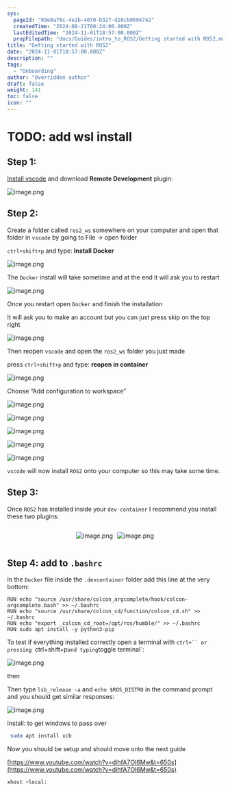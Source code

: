 ```yaml
---
sys:
  pageId: "89e0a78c-4e2b-4070-b327-d28cb0694742"
  createdTime: "2024-08-21T00:24:00.000Z"
  lastEditedTime: "2024-11-01T18:57:00.000Z"
  propFilepath: "docs/Guides/intro_to_ROS2/Getting started with ROS2.md"
title: "Getting started with ROS2"
date: "2024-11-01T18:57:00.000Z"
description: ""
tags:
  - "Onboarding"
author: "Overridden author"
draft: false
weight: 141
toc: false
icon: ""
---
```


# TODO: add wsl install

## Step 1:

[Install vscode](https://code.visualstudio.com/download) and download **Remote Development** plugin:

![image.png](https://prod-files-secure.s3.us-west-2.amazonaws.com/d518164a-d88e-44d1-a4ee-3adb3bd8bce0/efb52993-1881-4a40-b95e-6f020334f022/image.png?X-Amz-Algorithm=AWS4-HMAC-SHA256&X-Amz-Content-Sha256=UNSIGNED-PAYLOAD&X-Amz-Credential=ASIAZI2LB466QZYLTMWU%2F20250226%2Fus-west-2%2Fs3%2Faws4_request&X-Amz-Date=20250226T181107Z&X-Amz-Expires=3600&X-Amz-Security-Token=IQoJb3JpZ2luX2VjECoaCXVzLXdlc3QtMiJGMEQCIE21vU%2FJEdCBcm0GJ3RxT8c1qBy290oGOG7FQXMMVfkxAiAilYOdRikrMI4x60DWd1EQtSyACMLwrgF2qYUcfhTnsir%2FAwhjEAAaDDYzNzQyMzE4MzgwNSIMblIG3U5xF38hIuBzKtwD99lHIBChHEWEVN8WtqSnnd7IIxnd7TXz9CR8L513Lde2776baARZaYHik8PBjovDWiPdOkSwcc0Zyh1lcqXMyrj0b8KMWslln6Y9JM%2BBchjsJaYvUktPFJ3UMszQW7AghJwtElq0qiLLMcD8o0MEZtFQp6q%2BRchYQ0N0f35UNs4bDC2WcY5pZ1twZpQXTmZGHBJq95GiC5Vl1MFo8rlN4OuhW7iRiGaooZnTIjcQktZT6muvzYWX1Q4AwDaFPdiQwCQ2LQ7lajUV8YIbSgPfxoBvZ%2BsqzoXCo6pNSz0wswMIM1D2kjDr6iwi%2Bajie4JZfkm03scqgLf7vbC5BLsyUD09uwtwQOn6XTGTkBeLXOQZzYzcmxxznAEwmWyUjh9iQOGpt6a64fxdK1iIbU7ruqW%2FMitFKu2y3KzvhoNwA9HO%2FOY4nU5VC8MGlezKDeUcjNK%2BFaYFw2Gg79%2FEcZwd7RzzMWdNjZECDFk7k%2F7%2BMnCb6bPeRvgbeYkB3tyFkcLhfYWGDMfW1niuU1Fz1NH5Jf8CIyn%2BAu87QfTBHmzq2RZg6bnPJnTjkz%2B5aRpUApqacH83RjgPVrCNjKIFWGwy2AuLGyTiupqiKaJn71YgqGh9B4gqk%2F5rbOJ6sNEw4qb9vQY6pgGUqLuBMS0x%2FJs8d76ehK6gvbyq5njOMBB0dTsCHxsL5gJhBFR4QPvNsIuexpzq5IwQUJbkirLSfZvzP8mWxVvbgSTnxCy%2FXODO1wYwcMvkmDqgXRJjXbWt3Ns4TtiyoojRqqGqaKS%2FSl%2BBdrDDBtUVGLTezD8Ewi62hJDASrb3eoSa2HqZQ5donV93RcdPjtRxw5lLoyCpQVvs%2BTcfyiaif6kjwtCq&X-Amz-Signature=779311ea83433c386e51df58569a5cf3db2fda68225b733ef167fd1b479b50a3&X-Amz-SignedHeaders=host&x-id=GetObject)

## Step 2:

Create a folder called `ros2_ws` somewhere on your computer and open that folder in `vscode` by going to File → open folder 

`ctrl+shift+p` and type: **Install Docker**

![image.png](https://prod-files-secure.s3.us-west-2.amazonaws.com/d518164a-d88e-44d1-a4ee-3adb3bd8bce0/2269dc0e-1cd5-47ff-bceb-c04ad9b2eab0/image.png?X-Amz-Algorithm=AWS4-HMAC-SHA256&X-Amz-Content-Sha256=UNSIGNED-PAYLOAD&X-Amz-Credential=ASIAZI2LB466QZYLTMWU%2F20250226%2Fus-west-2%2Fs3%2Faws4_request&X-Amz-Date=20250226T181107Z&X-Amz-Expires=3600&X-Amz-Security-Token=IQoJb3JpZ2luX2VjECoaCXVzLXdlc3QtMiJGMEQCIE21vU%2FJEdCBcm0GJ3RxT8c1qBy290oGOG7FQXMMVfkxAiAilYOdRikrMI4x60DWd1EQtSyACMLwrgF2qYUcfhTnsir%2FAwhjEAAaDDYzNzQyMzE4MzgwNSIMblIG3U5xF38hIuBzKtwD99lHIBChHEWEVN8WtqSnnd7IIxnd7TXz9CR8L513Lde2776baARZaYHik8PBjovDWiPdOkSwcc0Zyh1lcqXMyrj0b8KMWslln6Y9JM%2BBchjsJaYvUktPFJ3UMszQW7AghJwtElq0qiLLMcD8o0MEZtFQp6q%2BRchYQ0N0f35UNs4bDC2WcY5pZ1twZpQXTmZGHBJq95GiC5Vl1MFo8rlN4OuhW7iRiGaooZnTIjcQktZT6muvzYWX1Q4AwDaFPdiQwCQ2LQ7lajUV8YIbSgPfxoBvZ%2BsqzoXCo6pNSz0wswMIM1D2kjDr6iwi%2Bajie4JZfkm03scqgLf7vbC5BLsyUD09uwtwQOn6XTGTkBeLXOQZzYzcmxxznAEwmWyUjh9iQOGpt6a64fxdK1iIbU7ruqW%2FMitFKu2y3KzvhoNwA9HO%2FOY4nU5VC8MGlezKDeUcjNK%2BFaYFw2Gg79%2FEcZwd7RzzMWdNjZECDFk7k%2F7%2BMnCb6bPeRvgbeYkB3tyFkcLhfYWGDMfW1niuU1Fz1NH5Jf8CIyn%2BAu87QfTBHmzq2RZg6bnPJnTjkz%2B5aRpUApqacH83RjgPVrCNjKIFWGwy2AuLGyTiupqiKaJn71YgqGh9B4gqk%2F5rbOJ6sNEw4qb9vQY6pgGUqLuBMS0x%2FJs8d76ehK6gvbyq5njOMBB0dTsCHxsL5gJhBFR4QPvNsIuexpzq5IwQUJbkirLSfZvzP8mWxVvbgSTnxCy%2FXODO1wYwcMvkmDqgXRJjXbWt3Ns4TtiyoojRqqGqaKS%2FSl%2BBdrDDBtUVGLTezD8Ewi62hJDASrb3eoSa2HqZQ5donV93RcdPjtRxw5lLoyCpQVvs%2BTcfyiaif6kjwtCq&X-Amz-Signature=7a4eac6ea9ada16790c6f42825e73c1089e26795f1694d088affbe676d4a5019&X-Amz-SignedHeaders=host&x-id=GetObject)

The `Docker` install will take sometime and at the end it will ask you to restart

![image.png](https://prod-files-secure.s3.us-west-2.amazonaws.com/d518164a-d88e-44d1-a4ee-3adb3bd8bce0/ed233f78-be33-4b1f-b89c-9c346c0e961e/image.png?X-Amz-Algorithm=AWS4-HMAC-SHA256&X-Amz-Content-Sha256=UNSIGNED-PAYLOAD&X-Amz-Credential=ASIAZI2LB466QZYLTMWU%2F20250226%2Fus-west-2%2Fs3%2Faws4_request&X-Amz-Date=20250226T181107Z&X-Amz-Expires=3600&X-Amz-Security-Token=IQoJb3JpZ2luX2VjECoaCXVzLXdlc3QtMiJGMEQCIE21vU%2FJEdCBcm0GJ3RxT8c1qBy290oGOG7FQXMMVfkxAiAilYOdRikrMI4x60DWd1EQtSyACMLwrgF2qYUcfhTnsir%2FAwhjEAAaDDYzNzQyMzE4MzgwNSIMblIG3U5xF38hIuBzKtwD99lHIBChHEWEVN8WtqSnnd7IIxnd7TXz9CR8L513Lde2776baARZaYHik8PBjovDWiPdOkSwcc0Zyh1lcqXMyrj0b8KMWslln6Y9JM%2BBchjsJaYvUktPFJ3UMszQW7AghJwtElq0qiLLMcD8o0MEZtFQp6q%2BRchYQ0N0f35UNs4bDC2WcY5pZ1twZpQXTmZGHBJq95GiC5Vl1MFo8rlN4OuhW7iRiGaooZnTIjcQktZT6muvzYWX1Q4AwDaFPdiQwCQ2LQ7lajUV8YIbSgPfxoBvZ%2BsqzoXCo6pNSz0wswMIM1D2kjDr6iwi%2Bajie4JZfkm03scqgLf7vbC5BLsyUD09uwtwQOn6XTGTkBeLXOQZzYzcmxxznAEwmWyUjh9iQOGpt6a64fxdK1iIbU7ruqW%2FMitFKu2y3KzvhoNwA9HO%2FOY4nU5VC8MGlezKDeUcjNK%2BFaYFw2Gg79%2FEcZwd7RzzMWdNjZECDFk7k%2F7%2BMnCb6bPeRvgbeYkB3tyFkcLhfYWGDMfW1niuU1Fz1NH5Jf8CIyn%2BAu87QfTBHmzq2RZg6bnPJnTjkz%2B5aRpUApqacH83RjgPVrCNjKIFWGwy2AuLGyTiupqiKaJn71YgqGh9B4gqk%2F5rbOJ6sNEw4qb9vQY6pgGUqLuBMS0x%2FJs8d76ehK6gvbyq5njOMBB0dTsCHxsL5gJhBFR4QPvNsIuexpzq5IwQUJbkirLSfZvzP8mWxVvbgSTnxCy%2FXODO1wYwcMvkmDqgXRJjXbWt3Ns4TtiyoojRqqGqaKS%2FSl%2BBdrDDBtUVGLTezD8Ewi62hJDASrb3eoSa2HqZQ5donV93RcdPjtRxw5lLoyCpQVvs%2BTcfyiaif6kjwtCq&X-Amz-Signature=8f55cf3464d713523c56687fca1722b11f3793cd9cede7e4ca9d652ef6af789f&X-Amz-SignedHeaders=host&x-id=GetObject)

Once you restart open `Docker` and finish the installation

It will ask you to make an account but you can just press skip on the top right

![image.png](https://prod-files-secure.s3.us-west-2.amazonaws.com/d518164a-d88e-44d1-a4ee-3adb3bd8bce0/21010ad9-1659-4fd9-9f59-9932a09b2a3d/image.png?X-Amz-Algorithm=AWS4-HMAC-SHA256&X-Amz-Content-Sha256=UNSIGNED-PAYLOAD&X-Amz-Credential=ASIAZI2LB466QZYLTMWU%2F20250226%2Fus-west-2%2Fs3%2Faws4_request&X-Amz-Date=20250226T181107Z&X-Amz-Expires=3600&X-Amz-Security-Token=IQoJb3JpZ2luX2VjECoaCXVzLXdlc3QtMiJGMEQCIE21vU%2FJEdCBcm0GJ3RxT8c1qBy290oGOG7FQXMMVfkxAiAilYOdRikrMI4x60DWd1EQtSyACMLwrgF2qYUcfhTnsir%2FAwhjEAAaDDYzNzQyMzE4MzgwNSIMblIG3U5xF38hIuBzKtwD99lHIBChHEWEVN8WtqSnnd7IIxnd7TXz9CR8L513Lde2776baARZaYHik8PBjovDWiPdOkSwcc0Zyh1lcqXMyrj0b8KMWslln6Y9JM%2BBchjsJaYvUktPFJ3UMszQW7AghJwtElq0qiLLMcD8o0MEZtFQp6q%2BRchYQ0N0f35UNs4bDC2WcY5pZ1twZpQXTmZGHBJq95GiC5Vl1MFo8rlN4OuhW7iRiGaooZnTIjcQktZT6muvzYWX1Q4AwDaFPdiQwCQ2LQ7lajUV8YIbSgPfxoBvZ%2BsqzoXCo6pNSz0wswMIM1D2kjDr6iwi%2Bajie4JZfkm03scqgLf7vbC5BLsyUD09uwtwQOn6XTGTkBeLXOQZzYzcmxxznAEwmWyUjh9iQOGpt6a64fxdK1iIbU7ruqW%2FMitFKu2y3KzvhoNwA9HO%2FOY4nU5VC8MGlezKDeUcjNK%2BFaYFw2Gg79%2FEcZwd7RzzMWdNjZECDFk7k%2F7%2BMnCb6bPeRvgbeYkB3tyFkcLhfYWGDMfW1niuU1Fz1NH5Jf8CIyn%2BAu87QfTBHmzq2RZg6bnPJnTjkz%2B5aRpUApqacH83RjgPVrCNjKIFWGwy2AuLGyTiupqiKaJn71YgqGh9B4gqk%2F5rbOJ6sNEw4qb9vQY6pgGUqLuBMS0x%2FJs8d76ehK6gvbyq5njOMBB0dTsCHxsL5gJhBFR4QPvNsIuexpzq5IwQUJbkirLSfZvzP8mWxVvbgSTnxCy%2FXODO1wYwcMvkmDqgXRJjXbWt3Ns4TtiyoojRqqGqaKS%2FSl%2BBdrDDBtUVGLTezD8Ewi62hJDASrb3eoSa2HqZQ5donV93RcdPjtRxw5lLoyCpQVvs%2BTcfyiaif6kjwtCq&X-Amz-Signature=a145baf95ba50684866f417866f138a4a956cd4eca38e0d8da3bfb4979ee3657&X-Amz-SignedHeaders=host&x-id=GetObject)

Then reopen `vscode` and open the `ros2_ws` folder you just made

press `ctrl+shift+p` and type: **reopen in container**

![image.png](https://prod-files-secure.s3.us-west-2.amazonaws.com/d518164a-d88e-44d1-a4ee-3adb3bd8bce0/4e93b8c2-41ad-488c-8095-c74205196118/image.png?X-Amz-Algorithm=AWS4-HMAC-SHA256&X-Amz-Content-Sha256=UNSIGNED-PAYLOAD&X-Amz-Credential=ASIAZI2LB466QZYLTMWU%2F20250226%2Fus-west-2%2Fs3%2Faws4_request&X-Amz-Date=20250226T181107Z&X-Amz-Expires=3600&X-Amz-Security-Token=IQoJb3JpZ2luX2VjECoaCXVzLXdlc3QtMiJGMEQCIE21vU%2FJEdCBcm0GJ3RxT8c1qBy290oGOG7FQXMMVfkxAiAilYOdRikrMI4x60DWd1EQtSyACMLwrgF2qYUcfhTnsir%2FAwhjEAAaDDYzNzQyMzE4MzgwNSIMblIG3U5xF38hIuBzKtwD99lHIBChHEWEVN8WtqSnnd7IIxnd7TXz9CR8L513Lde2776baARZaYHik8PBjovDWiPdOkSwcc0Zyh1lcqXMyrj0b8KMWslln6Y9JM%2BBchjsJaYvUktPFJ3UMszQW7AghJwtElq0qiLLMcD8o0MEZtFQp6q%2BRchYQ0N0f35UNs4bDC2WcY5pZ1twZpQXTmZGHBJq95GiC5Vl1MFo8rlN4OuhW7iRiGaooZnTIjcQktZT6muvzYWX1Q4AwDaFPdiQwCQ2LQ7lajUV8YIbSgPfxoBvZ%2BsqzoXCo6pNSz0wswMIM1D2kjDr6iwi%2Bajie4JZfkm03scqgLf7vbC5BLsyUD09uwtwQOn6XTGTkBeLXOQZzYzcmxxznAEwmWyUjh9iQOGpt6a64fxdK1iIbU7ruqW%2FMitFKu2y3KzvhoNwA9HO%2FOY4nU5VC8MGlezKDeUcjNK%2BFaYFw2Gg79%2FEcZwd7RzzMWdNjZECDFk7k%2F7%2BMnCb6bPeRvgbeYkB3tyFkcLhfYWGDMfW1niuU1Fz1NH5Jf8CIyn%2BAu87QfTBHmzq2RZg6bnPJnTjkz%2B5aRpUApqacH83RjgPVrCNjKIFWGwy2AuLGyTiupqiKaJn71YgqGh9B4gqk%2F5rbOJ6sNEw4qb9vQY6pgGUqLuBMS0x%2FJs8d76ehK6gvbyq5njOMBB0dTsCHxsL5gJhBFR4QPvNsIuexpzq5IwQUJbkirLSfZvzP8mWxVvbgSTnxCy%2FXODO1wYwcMvkmDqgXRJjXbWt3Ns4TtiyoojRqqGqaKS%2FSl%2BBdrDDBtUVGLTezD8Ewi62hJDASrb3eoSa2HqZQ5donV93RcdPjtRxw5lLoyCpQVvs%2BTcfyiaif6kjwtCq&X-Amz-Signature=ac293993856438e585992fa846237c3c33630c4d8b02a35bcd28554a69c3dfd2&X-Amz-SignedHeaders=host&x-id=GetObject)

Choose “Add configuration to workspace”

![image.png](https://prod-files-secure.s3.us-west-2.amazonaws.com/d518164a-d88e-44d1-a4ee-3adb3bd8bce0/9560b282-5060-4989-ba37-97e7b2c22476/image.png?X-Amz-Algorithm=AWS4-HMAC-SHA256&X-Amz-Content-Sha256=UNSIGNED-PAYLOAD&X-Amz-Credential=ASIAZI2LB466QZYLTMWU%2F20250226%2Fus-west-2%2Fs3%2Faws4_request&X-Amz-Date=20250226T181107Z&X-Amz-Expires=3600&X-Amz-Security-Token=IQoJb3JpZ2luX2VjECoaCXVzLXdlc3QtMiJGMEQCIE21vU%2FJEdCBcm0GJ3RxT8c1qBy290oGOG7FQXMMVfkxAiAilYOdRikrMI4x60DWd1EQtSyACMLwrgF2qYUcfhTnsir%2FAwhjEAAaDDYzNzQyMzE4MzgwNSIMblIG3U5xF38hIuBzKtwD99lHIBChHEWEVN8WtqSnnd7IIxnd7TXz9CR8L513Lde2776baARZaYHik8PBjovDWiPdOkSwcc0Zyh1lcqXMyrj0b8KMWslln6Y9JM%2BBchjsJaYvUktPFJ3UMszQW7AghJwtElq0qiLLMcD8o0MEZtFQp6q%2BRchYQ0N0f35UNs4bDC2WcY5pZ1twZpQXTmZGHBJq95GiC5Vl1MFo8rlN4OuhW7iRiGaooZnTIjcQktZT6muvzYWX1Q4AwDaFPdiQwCQ2LQ7lajUV8YIbSgPfxoBvZ%2BsqzoXCo6pNSz0wswMIM1D2kjDr6iwi%2Bajie4JZfkm03scqgLf7vbC5BLsyUD09uwtwQOn6XTGTkBeLXOQZzYzcmxxznAEwmWyUjh9iQOGpt6a64fxdK1iIbU7ruqW%2FMitFKu2y3KzvhoNwA9HO%2FOY4nU5VC8MGlezKDeUcjNK%2BFaYFw2Gg79%2FEcZwd7RzzMWdNjZECDFk7k%2F7%2BMnCb6bPeRvgbeYkB3tyFkcLhfYWGDMfW1niuU1Fz1NH5Jf8CIyn%2BAu87QfTBHmzq2RZg6bnPJnTjkz%2B5aRpUApqacH83RjgPVrCNjKIFWGwy2AuLGyTiupqiKaJn71YgqGh9B4gqk%2F5rbOJ6sNEw4qb9vQY6pgGUqLuBMS0x%2FJs8d76ehK6gvbyq5njOMBB0dTsCHxsL5gJhBFR4QPvNsIuexpzq5IwQUJbkirLSfZvzP8mWxVvbgSTnxCy%2FXODO1wYwcMvkmDqgXRJjXbWt3Ns4TtiyoojRqqGqaKS%2FSl%2BBdrDDBtUVGLTezD8Ewi62hJDASrb3eoSa2HqZQ5donV93RcdPjtRxw5lLoyCpQVvs%2BTcfyiaif6kjwtCq&X-Amz-Signature=62d0b2898c20b32866a25d2118eeb750488a31e0344446630a8a321a6034eb40&X-Amz-SignedHeaders=host&x-id=GetObject)

![image.png](https://prod-files-secure.s3.us-west-2.amazonaws.com/d518164a-d88e-44d1-a4ee-3adb3bd8bce0/2ee63f81-886b-48e8-a553-dc6e5eac99e4/image.png?X-Amz-Algorithm=AWS4-HMAC-SHA256&X-Amz-Content-Sha256=UNSIGNED-PAYLOAD&X-Amz-Credential=ASIAZI2LB466QZYLTMWU%2F20250226%2Fus-west-2%2Fs3%2Faws4_request&X-Amz-Date=20250226T181107Z&X-Amz-Expires=3600&X-Amz-Security-Token=IQoJb3JpZ2luX2VjECoaCXVzLXdlc3QtMiJGMEQCIE21vU%2FJEdCBcm0GJ3RxT8c1qBy290oGOG7FQXMMVfkxAiAilYOdRikrMI4x60DWd1EQtSyACMLwrgF2qYUcfhTnsir%2FAwhjEAAaDDYzNzQyMzE4MzgwNSIMblIG3U5xF38hIuBzKtwD99lHIBChHEWEVN8WtqSnnd7IIxnd7TXz9CR8L513Lde2776baARZaYHik8PBjovDWiPdOkSwcc0Zyh1lcqXMyrj0b8KMWslln6Y9JM%2BBchjsJaYvUktPFJ3UMszQW7AghJwtElq0qiLLMcD8o0MEZtFQp6q%2BRchYQ0N0f35UNs4bDC2WcY5pZ1twZpQXTmZGHBJq95GiC5Vl1MFo8rlN4OuhW7iRiGaooZnTIjcQktZT6muvzYWX1Q4AwDaFPdiQwCQ2LQ7lajUV8YIbSgPfxoBvZ%2BsqzoXCo6pNSz0wswMIM1D2kjDr6iwi%2Bajie4JZfkm03scqgLf7vbC5BLsyUD09uwtwQOn6XTGTkBeLXOQZzYzcmxxznAEwmWyUjh9iQOGpt6a64fxdK1iIbU7ruqW%2FMitFKu2y3KzvhoNwA9HO%2FOY4nU5VC8MGlezKDeUcjNK%2BFaYFw2Gg79%2FEcZwd7RzzMWdNjZECDFk7k%2F7%2BMnCb6bPeRvgbeYkB3tyFkcLhfYWGDMfW1niuU1Fz1NH5Jf8CIyn%2BAu87QfTBHmzq2RZg6bnPJnTjkz%2B5aRpUApqacH83RjgPVrCNjKIFWGwy2AuLGyTiupqiKaJn71YgqGh9B4gqk%2F5rbOJ6sNEw4qb9vQY6pgGUqLuBMS0x%2FJs8d76ehK6gvbyq5njOMBB0dTsCHxsL5gJhBFR4QPvNsIuexpzq5IwQUJbkirLSfZvzP8mWxVvbgSTnxCy%2FXODO1wYwcMvkmDqgXRJjXbWt3Ns4TtiyoojRqqGqaKS%2FSl%2BBdrDDBtUVGLTezD8Ewi62hJDASrb3eoSa2HqZQ5donV93RcdPjtRxw5lLoyCpQVvs%2BTcfyiaif6kjwtCq&X-Amz-Signature=8d2971347c38ede34c0ec435d5b8709fc1a3b3b0d5668353fe938b4be96531a6&X-Amz-SignedHeaders=host&x-id=GetObject)

![image.png](https://prod-files-secure.s3.us-west-2.amazonaws.com/d518164a-d88e-44d1-a4ee-3adb3bd8bce0/ae1580b2-b048-407e-aed9-b584224a7a04/image.png?X-Amz-Algorithm=AWS4-HMAC-SHA256&X-Amz-Content-Sha256=UNSIGNED-PAYLOAD&X-Amz-Credential=ASIAZI2LB466QZYLTMWU%2F20250226%2Fus-west-2%2Fs3%2Faws4_request&X-Amz-Date=20250226T181107Z&X-Amz-Expires=3600&X-Amz-Security-Token=IQoJb3JpZ2luX2VjECoaCXVzLXdlc3QtMiJGMEQCIE21vU%2FJEdCBcm0GJ3RxT8c1qBy290oGOG7FQXMMVfkxAiAilYOdRikrMI4x60DWd1EQtSyACMLwrgF2qYUcfhTnsir%2FAwhjEAAaDDYzNzQyMzE4MzgwNSIMblIG3U5xF38hIuBzKtwD99lHIBChHEWEVN8WtqSnnd7IIxnd7TXz9CR8L513Lde2776baARZaYHik8PBjovDWiPdOkSwcc0Zyh1lcqXMyrj0b8KMWslln6Y9JM%2BBchjsJaYvUktPFJ3UMszQW7AghJwtElq0qiLLMcD8o0MEZtFQp6q%2BRchYQ0N0f35UNs4bDC2WcY5pZ1twZpQXTmZGHBJq95GiC5Vl1MFo8rlN4OuhW7iRiGaooZnTIjcQktZT6muvzYWX1Q4AwDaFPdiQwCQ2LQ7lajUV8YIbSgPfxoBvZ%2BsqzoXCo6pNSz0wswMIM1D2kjDr6iwi%2Bajie4JZfkm03scqgLf7vbC5BLsyUD09uwtwQOn6XTGTkBeLXOQZzYzcmxxznAEwmWyUjh9iQOGpt6a64fxdK1iIbU7ruqW%2FMitFKu2y3KzvhoNwA9HO%2FOY4nU5VC8MGlezKDeUcjNK%2BFaYFw2Gg79%2FEcZwd7RzzMWdNjZECDFk7k%2F7%2BMnCb6bPeRvgbeYkB3tyFkcLhfYWGDMfW1niuU1Fz1NH5Jf8CIyn%2BAu87QfTBHmzq2RZg6bnPJnTjkz%2B5aRpUApqacH83RjgPVrCNjKIFWGwy2AuLGyTiupqiKaJn71YgqGh9B4gqk%2F5rbOJ6sNEw4qb9vQY6pgGUqLuBMS0x%2FJs8d76ehK6gvbyq5njOMBB0dTsCHxsL5gJhBFR4QPvNsIuexpzq5IwQUJbkirLSfZvzP8mWxVvbgSTnxCy%2FXODO1wYwcMvkmDqgXRJjXbWt3Ns4TtiyoojRqqGqaKS%2FSl%2BBdrDDBtUVGLTezD8Ewi62hJDASrb3eoSa2HqZQ5donV93RcdPjtRxw5lLoyCpQVvs%2BTcfyiaif6kjwtCq&X-Amz-Signature=25ee79514bf2c184d7a9d760e05135d916f897791b1cb682a589e18e00d2e91e&X-Amz-SignedHeaders=host&x-id=GetObject)

![image.png](https://prod-files-secure.s3.us-west-2.amazonaws.com/d518164a-d88e-44d1-a4ee-3adb3bd8bce0/53255b28-f75e-430f-b9e3-c0ac8577e42b/image.png?X-Amz-Algorithm=AWS4-HMAC-SHA256&X-Amz-Content-Sha256=UNSIGNED-PAYLOAD&X-Amz-Credential=ASIAZI2LB466QZYLTMWU%2F20250226%2Fus-west-2%2Fs3%2Faws4_request&X-Amz-Date=20250226T181107Z&X-Amz-Expires=3600&X-Amz-Security-Token=IQoJb3JpZ2luX2VjECoaCXVzLXdlc3QtMiJGMEQCIE21vU%2FJEdCBcm0GJ3RxT8c1qBy290oGOG7FQXMMVfkxAiAilYOdRikrMI4x60DWd1EQtSyACMLwrgF2qYUcfhTnsir%2FAwhjEAAaDDYzNzQyMzE4MzgwNSIMblIG3U5xF38hIuBzKtwD99lHIBChHEWEVN8WtqSnnd7IIxnd7TXz9CR8L513Lde2776baARZaYHik8PBjovDWiPdOkSwcc0Zyh1lcqXMyrj0b8KMWslln6Y9JM%2BBchjsJaYvUktPFJ3UMszQW7AghJwtElq0qiLLMcD8o0MEZtFQp6q%2BRchYQ0N0f35UNs4bDC2WcY5pZ1twZpQXTmZGHBJq95GiC5Vl1MFo8rlN4OuhW7iRiGaooZnTIjcQktZT6muvzYWX1Q4AwDaFPdiQwCQ2LQ7lajUV8YIbSgPfxoBvZ%2BsqzoXCo6pNSz0wswMIM1D2kjDr6iwi%2Bajie4JZfkm03scqgLf7vbC5BLsyUD09uwtwQOn6XTGTkBeLXOQZzYzcmxxznAEwmWyUjh9iQOGpt6a64fxdK1iIbU7ruqW%2FMitFKu2y3KzvhoNwA9HO%2FOY4nU5VC8MGlezKDeUcjNK%2BFaYFw2Gg79%2FEcZwd7RzzMWdNjZECDFk7k%2F7%2BMnCb6bPeRvgbeYkB3tyFkcLhfYWGDMfW1niuU1Fz1NH5Jf8CIyn%2BAu87QfTBHmzq2RZg6bnPJnTjkz%2B5aRpUApqacH83RjgPVrCNjKIFWGwy2AuLGyTiupqiKaJn71YgqGh9B4gqk%2F5rbOJ6sNEw4qb9vQY6pgGUqLuBMS0x%2FJs8d76ehK6gvbyq5njOMBB0dTsCHxsL5gJhBFR4QPvNsIuexpzq5IwQUJbkirLSfZvzP8mWxVvbgSTnxCy%2FXODO1wYwcMvkmDqgXRJjXbWt3Ns4TtiyoojRqqGqaKS%2FSl%2BBdrDDBtUVGLTezD8Ewi62hJDASrb3eoSa2HqZQ5donV93RcdPjtRxw5lLoyCpQVvs%2BTcfyiaif6kjwtCq&X-Amz-Signature=c49996cd673fbcd3cd54f1a0041830ee2302ac85358487ca8175520932a508df&X-Amz-SignedHeaders=host&x-id=GetObject)

![image.png](https://prod-files-secure.s3.us-west-2.amazonaws.com/d518164a-d88e-44d1-a4ee-3adb3bd8bce0/7c562767-5af9-4ffb-97d1-327bcdf4ee00/image.png?X-Amz-Algorithm=AWS4-HMAC-SHA256&X-Amz-Content-Sha256=UNSIGNED-PAYLOAD&X-Amz-Credential=ASIAZI2LB466QZYLTMWU%2F20250226%2Fus-west-2%2Fs3%2Faws4_request&X-Amz-Date=20250226T181107Z&X-Amz-Expires=3600&X-Amz-Security-Token=IQoJb3JpZ2luX2VjECoaCXVzLXdlc3QtMiJGMEQCIE21vU%2FJEdCBcm0GJ3RxT8c1qBy290oGOG7FQXMMVfkxAiAilYOdRikrMI4x60DWd1EQtSyACMLwrgF2qYUcfhTnsir%2FAwhjEAAaDDYzNzQyMzE4MzgwNSIMblIG3U5xF38hIuBzKtwD99lHIBChHEWEVN8WtqSnnd7IIxnd7TXz9CR8L513Lde2776baARZaYHik8PBjovDWiPdOkSwcc0Zyh1lcqXMyrj0b8KMWslln6Y9JM%2BBchjsJaYvUktPFJ3UMszQW7AghJwtElq0qiLLMcD8o0MEZtFQp6q%2BRchYQ0N0f35UNs4bDC2WcY5pZ1twZpQXTmZGHBJq95GiC5Vl1MFo8rlN4OuhW7iRiGaooZnTIjcQktZT6muvzYWX1Q4AwDaFPdiQwCQ2LQ7lajUV8YIbSgPfxoBvZ%2BsqzoXCo6pNSz0wswMIM1D2kjDr6iwi%2Bajie4JZfkm03scqgLf7vbC5BLsyUD09uwtwQOn6XTGTkBeLXOQZzYzcmxxznAEwmWyUjh9iQOGpt6a64fxdK1iIbU7ruqW%2FMitFKu2y3KzvhoNwA9HO%2FOY4nU5VC8MGlezKDeUcjNK%2BFaYFw2Gg79%2FEcZwd7RzzMWdNjZECDFk7k%2F7%2BMnCb6bPeRvgbeYkB3tyFkcLhfYWGDMfW1niuU1Fz1NH5Jf8CIyn%2BAu87QfTBHmzq2RZg6bnPJnTjkz%2B5aRpUApqacH83RjgPVrCNjKIFWGwy2AuLGyTiupqiKaJn71YgqGh9B4gqk%2F5rbOJ6sNEw4qb9vQY6pgGUqLuBMS0x%2FJs8d76ehK6gvbyq5njOMBB0dTsCHxsL5gJhBFR4QPvNsIuexpzq5IwQUJbkirLSfZvzP8mWxVvbgSTnxCy%2FXODO1wYwcMvkmDqgXRJjXbWt3Ns4TtiyoojRqqGqaKS%2FSl%2BBdrDDBtUVGLTezD8Ewi62hJDASrb3eoSa2HqZQ5donV93RcdPjtRxw5lLoyCpQVvs%2BTcfyiaif6kjwtCq&X-Amz-Signature=44906f82b8b50ddebee25afe434d631863de7d1d5e0932532198a40e0f86d7f6&X-Amz-SignedHeaders=host&x-id=GetObject)

`vscode` will now install `ROS2` onto your computer so this may take some time.

## Step 3:

Once `ROS2` has installed inside your `dev-container` I recommend you install these two plugins:

<div style="display: flex;flex-direction: row; column-gap:10px; max-width: 630px;justify-content: center;">
<div>

![image.png](https://prod-files-secure.s3.us-west-2.amazonaws.com/d518164a-d88e-44d1-a4ee-3adb3bd8bce0/3fc3d550-5a54-4ba1-ba6b-faa01cdb7369/image.png?X-Amz-Algorithm=AWS4-HMAC-SHA256&X-Amz-Content-Sha256=UNSIGNED-PAYLOAD&X-Amz-Credential=ASIAZI2LB466UVBECFV3%2F20250226%2Fus-west-2%2Fs3%2Faws4_request&X-Amz-Date=20250226T181109Z&X-Amz-Expires=3600&X-Amz-Security-Token=IQoJb3JpZ2luX2VjECoaCXVzLXdlc3QtMiJIMEYCIQCvD4DyNlSytbW2nd8Y2XebhYYEjaGN7%2FblWCYinpuBpwIhAL9T47UW%2BufckFtmbrLmoQVFyV1R1J%2Ber6ozrSLkrgsHKv8DCGMQABoMNjM3NDIzMTgzODA1IgwSO39iezNymMTqWQMq3APqY6HzIZ8mzNoKzPqpW27nYmKkXYXyZzxSDqeU9X7ILgAvQ0jFCOsMoJK5kZutO4gXP2P%2B7zkygmk3FwAQ%2Fm7ZqlfQoAGmqq%2BT4mLMsjoPYgCODko3nIEC3GKYzWqJfi0uuRg%2BnTT7SGkkLmjKlqnGVwhwk7LZ3I7KfGeUaWv6YT3%2BUbOIGM6CRrt177JN3zKuv1T%2FiP8p8hPhWH9dHVq%2BFj9GBez%2FInc8R0KDtohQgLweH3WV02VLPV9NKPAV%2B2BHGWi8oihkK34M521DHLCJXo6zt3L0YPVQwnnbou7uXXxjvJzSy12ZDdyjNoxmospZBeJE5%2Fi98ewDTgsMfsIkl6OK8xa8vIVke5aJszBsf8M7vifIxB9PNyGQq4YQJ%2FlAakx2%2BwWBP7Na%2B9gp1HaTgs8ROTEbpnK1P3sM0OWUE%2FoRmL2vnRLAK615QNY7jFx%2B2vANq28YQb6u4Am7xtq1xk8BzXH%2FP8rAVriDs6Oo4mWP6RYcbK1CAsNJ6aSUpOx7JEcGeA9ur%2FD8B%2BPEMO6ps0YbzCg2ACjZM5WiqtiRu%2F9czOHDoSV4gq33jvfklcp8fBFVDAu34qSSnaSKT7iDZ5LtBeFDHyGJGvfYRrXgTQk4wI7haBvPWLMPGjC8q%2F29BjqkAXvkCAsrR7ScxA3cmYRt7Lqz1IU8ZaSp4o9GSeWZq0tYgq%2BHYuYb3zoLkltvIc63KDmqVssCCmRYbdkGUxoSZsOA1tHsxcl9wgm%2Byxh2SjcBQp4h4csd%2FWoCaI4dDgC15BSz6zQ%2FzGASsSLkkIilw9AmhY4Vk6uIcyCUQl3dtak70L2KqzhmLvL6xH0%2BQsO2lXhvOQDPmva7n3Y60%2BMKVoJ8Bbbu&X-Amz-Signature=222fce08d605b1dc49e55e45877328d5f299750d5aef8a1aab7a1c2104bcd625&X-Amz-SignedHeaders=host&x-id=GetObject)

</div>
<div>

![image.png](https://prod-files-secure.s3.us-west-2.amazonaws.com/d518164a-d88e-44d1-a4ee-3adb3bd8bce0/d994cc66-13c2-4093-a5a3-f84cf4601a82/image.png?X-Amz-Algorithm=AWS4-HMAC-SHA256&X-Amz-Content-Sha256=UNSIGNED-PAYLOAD&X-Amz-Credential=ASIAZI2LB466YITBBOAL%2F20250226%2Fus-west-2%2Fs3%2Faws4_request&X-Amz-Date=20250226T181109Z&X-Amz-Expires=3600&X-Amz-Security-Token=IQoJb3JpZ2luX2VjECoaCXVzLXdlc3QtMiJGMEQCIGE5fLxH0ozNaALgw8sdKNPLGlKisVRlw%2BNMh4QYAYbvAiATBVnxpQI7tDyPzBImftqrluNFwDm6ZV4zME8FDUOI2yr%2FAwhjEAAaDDYzNzQyMzE4MzgwNSIM3l4xNsiPSlyJNpNUKtwDX8ky5h%2F6rSssdY2hfTBvGsKLtM%2BeIvqbdgNXJlZEBEabwWx%2BQTml1PFgrGBJINoIWaexWZrEA8A%2FO6n9PnS8ZF0Pe5eytrYNiYrAQMbNTmyrPXmmC625fMrhkeRGF%2FwV9ZOMi5IzFp3T3RzivuKlDRnjz%2BMzq4G0U8%2F0PV91AcPO0yHg9sM4rq1VAfuY12HKYQ%2FNKv6Y5CmqUNktuextWVRAvcyLxhA0uROnjq5zFuXjZ10yzS3vhT8He8sCHDjFA9lC6BC39lkqtShPoTLbdRNn3khv5gROi3POaoRbQmQyIvuE%2FwY3Phxg0j4DYbAdFHf73Uz%2FW9Y4KRDyDkw2ZQdXAF1hz3CqA3YrJP252I863fPEZ6UEPP%2Fo9px9ASjMzk92O0DpctGf%2BgeXyanquSW6Onl5DGr2KM4sK%2FRL51Gq056of8lOYbMQXbFv0rBMA%2B0mZmcYMoDsu486p%2BmLFYKhOuZtthk2EGvF3xOSTVodNeDZ0uzKIaveOmohzosqX9zpO1FJuPptRvF4cIFg1XpTBQByeTdzV1hhdjTJbyAjWFnP63nq5LRctA97WoCIzykxuDzgE0z0yWdbThySbcTrBC8pxnONbceK3HZfDq1XI7MoJkLqjiXpetAw4q39vQY6pgFbmUwRWpnC3kc3UduWbRwzq2T1mC2AkbHYePo7R6GumDZiPekX4d1YrVMy9aaa2HTfSMH1%2ByATKYf28Tw5LWjUgV0WuVMQ%2BJkqwxYnlZMFndjDqQ63Ieh%2B0g936vYf90DJjFe6Y1tv5DV%2BrMau2zgd7RxIv3s%2FjvBgDfUFexWbRsOJSdxKNd7dfF23iJBC9xf0%2FHXnkYQOuytEBsr4Rf4SKv59nhjU&X-Amz-Signature=9cd9ef4f1671a8be54576c082c102f8fdd2fcbee06d52368147847f006de0282&X-Amz-SignedHeaders=host&x-id=GetObject)

</div>
</div>

## Step 4: add to `.bashrc`

In the `Docker` file inside the `.devcontainer` folder add this line at the very bottom: 

```docker
RUN echo "source /usr/share/colcon_argcomplete/hook/colcon-argcomplete.bash" >> ~/.bashrc
RUN echo "source /usr/share/colcon_cd/function/colcon_cd.sh" >> ~/.bashrc
RUN echo "export _colcon_cd_root=/opt/ros/humble/" >> ~/.bashrc
RUN sudo apt install -y python3-pip 
```

To test if everything installed correctly open a terminal with `ctrl+`` or pressing `ctrl+shift+p` and typing `toggle terminal`:

![image.png](https://prod-files-secure.s3.us-west-2.amazonaws.com/d518164a-d88e-44d1-a4ee-3adb3bd8bce0/6a4943d8-b04e-4c02-9a58-775f3384d1a5/image.png?X-Amz-Algorithm=AWS4-HMAC-SHA256&X-Amz-Content-Sha256=UNSIGNED-PAYLOAD&X-Amz-Credential=ASIAZI2LB466QZYLTMWU%2F20250226%2Fus-west-2%2Fs3%2Faws4_request&X-Amz-Date=20250226T181107Z&X-Amz-Expires=3600&X-Amz-Security-Token=IQoJb3JpZ2luX2VjECoaCXVzLXdlc3QtMiJGMEQCIE21vU%2FJEdCBcm0GJ3RxT8c1qBy290oGOG7FQXMMVfkxAiAilYOdRikrMI4x60DWd1EQtSyACMLwrgF2qYUcfhTnsir%2FAwhjEAAaDDYzNzQyMzE4MzgwNSIMblIG3U5xF38hIuBzKtwD99lHIBChHEWEVN8WtqSnnd7IIxnd7TXz9CR8L513Lde2776baARZaYHik8PBjovDWiPdOkSwcc0Zyh1lcqXMyrj0b8KMWslln6Y9JM%2BBchjsJaYvUktPFJ3UMszQW7AghJwtElq0qiLLMcD8o0MEZtFQp6q%2BRchYQ0N0f35UNs4bDC2WcY5pZ1twZpQXTmZGHBJq95GiC5Vl1MFo8rlN4OuhW7iRiGaooZnTIjcQktZT6muvzYWX1Q4AwDaFPdiQwCQ2LQ7lajUV8YIbSgPfxoBvZ%2BsqzoXCo6pNSz0wswMIM1D2kjDr6iwi%2Bajie4JZfkm03scqgLf7vbC5BLsyUD09uwtwQOn6XTGTkBeLXOQZzYzcmxxznAEwmWyUjh9iQOGpt6a64fxdK1iIbU7ruqW%2FMitFKu2y3KzvhoNwA9HO%2FOY4nU5VC8MGlezKDeUcjNK%2BFaYFw2Gg79%2FEcZwd7RzzMWdNjZECDFk7k%2F7%2BMnCb6bPeRvgbeYkB3tyFkcLhfYWGDMfW1niuU1Fz1NH5Jf8CIyn%2BAu87QfTBHmzq2RZg6bnPJnTjkz%2B5aRpUApqacH83RjgPVrCNjKIFWGwy2AuLGyTiupqiKaJn71YgqGh9B4gqk%2F5rbOJ6sNEw4qb9vQY6pgGUqLuBMS0x%2FJs8d76ehK6gvbyq5njOMBB0dTsCHxsL5gJhBFR4QPvNsIuexpzq5IwQUJbkirLSfZvzP8mWxVvbgSTnxCy%2FXODO1wYwcMvkmDqgXRJjXbWt3Ns4TtiyoojRqqGqaKS%2FSl%2BBdrDDBtUVGLTezD8Ewi62hJDASrb3eoSa2HqZQ5donV93RcdPjtRxw5lLoyCpQVvs%2BTcfyiaif6kjwtCq&X-Amz-Signature=f5a4fe64ac9a37f81e85153d38b5f67739920d36f38f25d69a8bb461494ce0c7&X-Amz-SignedHeaders=host&x-id=GetObject)

then 

Then type `lsb_release -a` and `echo $ROS_DISTRO` in the command prompt and you should get similar responses:

![image.png](https://prod-files-secure.s3.us-west-2.amazonaws.com/d518164a-d88e-44d1-a4ee-3adb3bd8bce0/3e635dec-a805-4e85-8b9e-d000e5b71a4e/image.png?X-Amz-Algorithm=AWS4-HMAC-SHA256&X-Amz-Content-Sha256=UNSIGNED-PAYLOAD&X-Amz-Credential=ASIAZI2LB466QZYLTMWU%2F20250226%2Fus-west-2%2Fs3%2Faws4_request&X-Amz-Date=20250226T181107Z&X-Amz-Expires=3600&X-Amz-Security-Token=IQoJb3JpZ2luX2VjECoaCXVzLXdlc3QtMiJGMEQCIE21vU%2FJEdCBcm0GJ3RxT8c1qBy290oGOG7FQXMMVfkxAiAilYOdRikrMI4x60DWd1EQtSyACMLwrgF2qYUcfhTnsir%2FAwhjEAAaDDYzNzQyMzE4MzgwNSIMblIG3U5xF38hIuBzKtwD99lHIBChHEWEVN8WtqSnnd7IIxnd7TXz9CR8L513Lde2776baARZaYHik8PBjovDWiPdOkSwcc0Zyh1lcqXMyrj0b8KMWslln6Y9JM%2BBchjsJaYvUktPFJ3UMszQW7AghJwtElq0qiLLMcD8o0MEZtFQp6q%2BRchYQ0N0f35UNs4bDC2WcY5pZ1twZpQXTmZGHBJq95GiC5Vl1MFo8rlN4OuhW7iRiGaooZnTIjcQktZT6muvzYWX1Q4AwDaFPdiQwCQ2LQ7lajUV8YIbSgPfxoBvZ%2BsqzoXCo6pNSz0wswMIM1D2kjDr6iwi%2Bajie4JZfkm03scqgLf7vbC5BLsyUD09uwtwQOn6XTGTkBeLXOQZzYzcmxxznAEwmWyUjh9iQOGpt6a64fxdK1iIbU7ruqW%2FMitFKu2y3KzvhoNwA9HO%2FOY4nU5VC8MGlezKDeUcjNK%2BFaYFw2Gg79%2FEcZwd7RzzMWdNjZECDFk7k%2F7%2BMnCb6bPeRvgbeYkB3tyFkcLhfYWGDMfW1niuU1Fz1NH5Jf8CIyn%2BAu87QfTBHmzq2RZg6bnPJnTjkz%2B5aRpUApqacH83RjgPVrCNjKIFWGwy2AuLGyTiupqiKaJn71YgqGh9B4gqk%2F5rbOJ6sNEw4qb9vQY6pgGUqLuBMS0x%2FJs8d76ehK6gvbyq5njOMBB0dTsCHxsL5gJhBFR4QPvNsIuexpzq5IwQUJbkirLSfZvzP8mWxVvbgSTnxCy%2FXODO1wYwcMvkmDqgXRJjXbWt3Ns4TtiyoojRqqGqaKS%2FSl%2BBdrDDBtUVGLTezD8Ewi62hJDASrb3eoSa2HqZQ5donV93RcdPjtRxw5lLoyCpQVvs%2BTcfyiaif6kjwtCq&X-Amz-Signature=0535dac8994624fc87107320df0d44465ddf49c322be098e94889d2f679137e0&X-Amz-SignedHeaders=host&x-id=GetObject)

Install:  to get windows to pass over

```bash
 sudo apt install xcb
```

Now you should be setup and should move onto the next guide 

[https://www.youtube.com/watch?v=dihfA7Ol6Mw&t=650s](https://www.youtube.com/watch?v=dihfA7Ol6Mw&t=650s)

```python
xhost +local:
```
